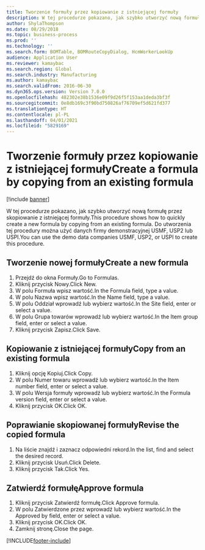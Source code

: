 ```yaml
---
title: Tworzenie formuły przez kopiowanie z istniejącej formuły
description: W tej procedurze pokazano, jak szybko utworzyć nową formułę przez skopiowanie z istniejącej formuły.
author: ShylaThompson
ms.date: 08/29/2018
ms.topic: business-process
ms.prod: ''
ms.technology: ''
ms.search.form: BOMTable, BOMRouteCopyDialog, HcmWorkerLookUp
audience: Application User
ms.reviewer: kamaybac
ms.search.region: Global
ms.search.industry: Manufacturing
ms.author: kamaybac
ms.search.validFrom: 2016-06-30
ms.dyn365.ops.version: Version 7.0.0
ms.openlocfilehash: 482302e38b1536e09f9d26f5f153aa1deda3bf3f
ms.sourcegitcommit: 0e8db169c3f90bd750826af76709ef5d621fd377
ms.translationtype: HT
ms.contentlocale: pl-PL
ms.lasthandoff: 04/01/2021
ms.locfileid: "5829169"
---
```

# <a name="create-a-formula-by-copying-from-an-existing-formula"></a><span data-ttu-id="c25a4-103">Tworzenie formuły przez kopiowanie z istniejącej formuły</span><span class="sxs-lookup"><span data-stu-id="c25a4-103">Create a formula by copying from an existing formula</span></span>

[!include [banner](../../includes/banner.md)]

<span data-ttu-id="c25a4-104">W tej procedurze pokazano, jak szybko utworzyć nową formułę przez skopiowanie z istniejącej formuły.</span><span class="sxs-lookup"><span data-stu-id="c25a4-104">This procedure shows how to quickly create a new formula by copying from an existing formula.</span></span> <span data-ttu-id="c25a4-105">Do utworzenia tej procedury można użyć danych firmy demonstracyjnej USMF, USP2 lub USPI.</span><span class="sxs-lookup"><span data-stu-id="c25a4-105">You can use the demo data companies USMF, USP2, or USPI to create this procedure.</span></span>


## <a name="create-a-new-formula"></a><span data-ttu-id="c25a4-106">Tworzenie nowej formuły</span><span class="sxs-lookup"><span data-stu-id="c25a4-106">Create a new formula</span></span>
1. <span data-ttu-id="c25a4-107">Przejdź do okna Formuły.</span><span class="sxs-lookup"><span data-stu-id="c25a4-107">Go to Formulas.</span></span>
2. <span data-ttu-id="c25a4-108">Kliknij przycisk Nowy.</span><span class="sxs-lookup"><span data-stu-id="c25a4-108">Click New.</span></span>
3. <span data-ttu-id="c25a4-109">W polu Formuła wpisz wartość.</span><span class="sxs-lookup"><span data-stu-id="c25a4-109">In the Formula field, type a value.</span></span>
4. <span data-ttu-id="c25a4-110">W polu Nazwa wpisz wartość.</span><span class="sxs-lookup"><span data-stu-id="c25a4-110">In the Name field, type a value.</span></span>
5. <span data-ttu-id="c25a4-111">W polu Oddział wprowadź lub wybierz wartość.</span><span class="sxs-lookup"><span data-stu-id="c25a4-111">In the Site field, enter or select a value.</span></span>
6. <span data-ttu-id="c25a4-112">W polu Grupa towarów wprowadź lub wybierz wartość.</span><span class="sxs-lookup"><span data-stu-id="c25a4-112">In the Item group field, enter or select a value.</span></span>
7. <span data-ttu-id="c25a4-113">Kliknij przycisk Zapisz.</span><span class="sxs-lookup"><span data-stu-id="c25a4-113">Click Save.</span></span>

## <a name="copy-from-an-existing-formula"></a><span data-ttu-id="c25a4-114">Kopiowanie z istniejącej formuły</span><span class="sxs-lookup"><span data-stu-id="c25a4-114">Copy from an existing formula</span></span>
1. <span data-ttu-id="c25a4-115">Kliknij opcję Kopiuj.</span><span class="sxs-lookup"><span data-stu-id="c25a4-115">Click Copy.</span></span>
2. <span data-ttu-id="c25a4-116">W polu Numer towaru wprowadź lub wybierz wartość.</span><span class="sxs-lookup"><span data-stu-id="c25a4-116">In the Item number field, enter or select a value.</span></span>
3. <span data-ttu-id="c25a4-117">W polu Wersja formuły wprowadź lub wybierz wartość.</span><span class="sxs-lookup"><span data-stu-id="c25a4-117">In the Formula version field, enter or select a value.</span></span>
4. <span data-ttu-id="c25a4-118">Kliknij przycisk OK.</span><span class="sxs-lookup"><span data-stu-id="c25a4-118">Click OK.</span></span>

## <a name="revise-the-copied-formula"></a><span data-ttu-id="c25a4-119">Poprawianie skopiowanej formuły</span><span class="sxs-lookup"><span data-stu-id="c25a4-119">Revise the copied formula</span></span>
1. <span data-ttu-id="c25a4-120">Na liście znajdź i zaznacz odpowiedni rekord.</span><span class="sxs-lookup"><span data-stu-id="c25a4-120">In the list, find and select the desired record.</span></span>
2. <span data-ttu-id="c25a4-121">Kliknij przycisk Usuń.</span><span class="sxs-lookup"><span data-stu-id="c25a4-121">Click Delete.</span></span>
3. <span data-ttu-id="c25a4-122">Kliknij przycisk Tak.</span><span class="sxs-lookup"><span data-stu-id="c25a4-122">Click Yes.</span></span>

## <a name="approve-formula"></a><span data-ttu-id="c25a4-123">Zatwierdź formułę</span><span class="sxs-lookup"><span data-stu-id="c25a4-123">Approve formula</span></span>
1. <span data-ttu-id="c25a4-124">Kliknij przycisk Zatwierdź formułę.</span><span class="sxs-lookup"><span data-stu-id="c25a4-124">Click Approve formula.</span></span>
2. <span data-ttu-id="c25a4-125">W polu Zatwierdzone przez wprowadź lub wybierz wartość.</span><span class="sxs-lookup"><span data-stu-id="c25a4-125">In the Approved by field, enter or select a value.</span></span>
3. <span data-ttu-id="c25a4-126">Kliknij przycisk OK.</span><span class="sxs-lookup"><span data-stu-id="c25a4-126">Click OK.</span></span>
4. <span data-ttu-id="c25a4-127">Zamknij stronę.</span><span class="sxs-lookup"><span data-stu-id="c25a4-127">Close the page.</span></span>



[!INCLUDE[footer-include](../../../includes/footer-banner.md)]